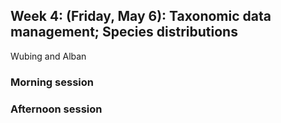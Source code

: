 ## Week 4: (Friday, May 6): Taxonomic data management; Species distributions
Wubing and Alban

### Morning session

### Afternoon session
